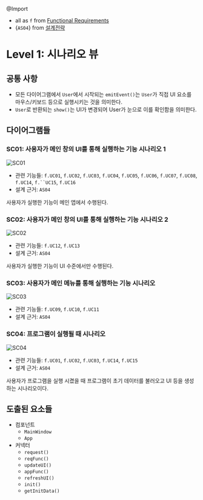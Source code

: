 @Import
* all as `f` from [Functional Requirements](https://github.com/byron1st/my-workshop-doc/tree/master/doc/req.func.md)
* {`AS04`} from [설계전략](https://github.com/byron1st/my-workshop-doc/tree/master/doc/arch.strategies.md)

# Level 1: 시나리오 뷰
## 공통 사항
* 모든 다이어그램에서 `User`에서 시작되는 `emitEvent()`는 `User`가 직접 UI 요소를 마우스/키보드 등으로 실행시키는 것을 의미한다.
* `User`로 반환되는 `show()`는 UI가 변경되어 User가 눈으로 이를 확인함을 의미한다.

## 다이어그램들
### SC01: 사용자가 메인 창의 UI를 통해 실행하는 기능 시나리오 1
![SC01](https://github.com/byron1st/my-workshop-doc/blob/master/images/scenario-view-sc01-2016-08-18.png)
* 관련 기능들: `f.UC01`, `f.UC02`, `f.UC03`, `f.UC04`, `f.UC05`, `f.UC06`, `f.UC07`, `f.UC08`, `f.UC14`, `f.``UC15`, `f.UC16`
* 설계 근거: `AS04`

사용자가 실행한 기능이 메인 앱에서 수행된다.

### SC02: 사용자가 메인 창의 UI를 통해 실행하는 기능 시나리오 2
![SC02](https://github.com/byron1st/my-workshop-doc/blob/master/images/scenario-view-sc02-2016-08-18.png)
* 관련 기능들: `f.UC12`, `f.UC13`
* 설계 근거: `AS04`

사용자가 실행한 기능이 UI 수준에서만 수행된다.

### SC03: 사용자가 메인 메뉴를 통해 실행하는 기능 시나리오
![SC03](https://github.com/byron1st/my-workshop-doc/blob/master/images/scenario-view-sc03-2016-08-18.png)
* 관련 기능들: `f.UC09`, `f.UC10`, `f.UC11`
* 설계 근거: `AS04`

### SC04: 프로그램이 실행될 때 시나리오
![SC04](https://github.com/byron1st/my-workshop-doc/blob/master/images/scenario-view-sc04-2016-08-18.png)
* 관련 기능들: `f.UC01`, `f.UC02`, `f.UC03`, `f.UC14`, `f.UC15`
* 설계 근거: `AS04`

사용자가 프로그램을 실행 시켰을 때 프로그램이 초기 데이터를 불러오고 UI 등을 생성하는 시나리오이다.

## 도출된 요소들
* 컴포넌트
  * `MainWindow`
  * `App`
* 커넥터
  * `request()`
  * `reqFunc()`
  * `updateUI()`
  * `appFunc()`
  * `refreshUI()`
  * `init()`
  * `getInitData()`
